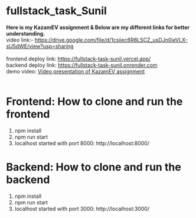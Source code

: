 # fullstack_task_Sunil

**Here is my KazamEV assignment & Below are my different links for better understanding.**
<br>
video link:- https://drive.google.com/file/d/1csiiec6R6LSCZ_usDJn0ieVLX-sU5dWE/view?usp=sharing
<br>
<br>
frontend deploy link: https://fullstack-task-sunil.vercel.app/
<br>
backend deploy link: https://fullstack-task-sunil.onrender.com
<br>
demo video: [Video presentation of KazamEV assignment](https://drive.google.com/file/d/1csiiec6R6LSCZ_usDJn0ieVLX-sU5dWE/view?usp=sharing)
<br>
<br>
# Frontend: How to clone and run the frontend
1) npm install
2) npm run start
3) localhost started with port 8000: http://localhost:8000/
# Backend: How to clone and run the backend
1) npm install
2) npm run start
3) localhost started with port 3000: http://localhost:3000/
<br>



